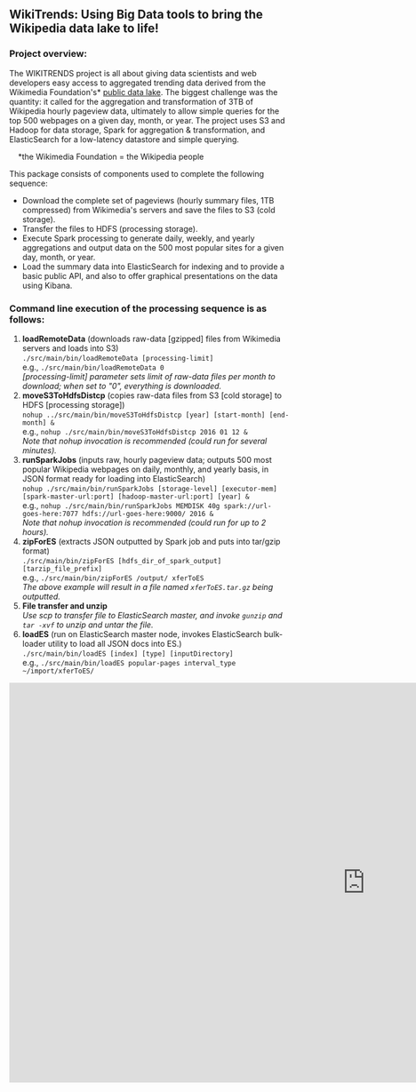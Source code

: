 ## WikiTrends: Using Big Data tools to bring the Wikipedia data lake to life!

### Project overview:
The WIKITRENDS project is all about giving data scientists and web developers easy access to aggregated trending data derived from the Wikimedia Foundation's* [public data lake](https://wikitech.wikimedia.org/wiki/Analytics/Data_Lake/Traffic/Pageviews). The biggest challenge was the quantity: it called for the aggregation and transformation of 3TB of Wikipedia hourly pageview data, ultimately to allow simple queries for the top 500 webpages on a given day, month, or year. The project uses S3 and Hadoop for data storage, Spark for aggregation & transformation, and ElasticSearch for a low-latency datastore and simple querying.

&nbsp;&nbsp;&nbsp;&nbsp;*the Wikimedia Foundation = the Wikipedia people

This package consists of components used to complete the following sequence:
* Download the complete set of pageviews (hourly summary files, 1TB compressed) from Wikimedia's servers and save the files to S3 (cold storage).
* Transfer the files to HDFS (processing storage).
* Execute Spark processing to generate daily, weekly, and yearly aggregations and output data on the 500 most popular sites for a given day, month, or year.
* Load the summary data into ElasticSearch for indexing and to provide a basic public API, and also to offer graphical presentations on the data using Kibana.

### Command line execution of the processing sequence is as follows:
1. **loadRemoteData** (downloads raw-data [gzipped] files from Wikimedia servers and loads into S3)  
   `./src/main/bin/loadRemoteData [processing-limit]`  
     e.g., `./src/main/bin/loadRemoteData 0`  
   *[processing-limit] parameter sets limit of raw-data files per month to download; when set to "0", everything is downloaded.*
2. **moveS3ToHdfsDistcp** (copies raw-data files from S3 [cold storage] to HDFS [processing storage])  
   `nohup ../src/main/bin/moveS3ToHdfsDistcp [year] [start-month] [end-month] &`  
     e.g., `nohup ./src/main/bin/moveS3ToHdfsDistcp 2016 01 12 &`  
   *Note that nohup invocation is recommended (could run for several minutes).*
3. **runSparkJobs** (inputs raw, hourly pageview data; outputs 500 most popular Wikipedia webpages on daily, monthly, and yearly basis, in JSON format ready for loading into ElasticSearch)  
   `nohup ./src/main/bin/runSparkJobs [storage-level] [executor-mem] [spark-master-url:port] [hadoop-master-url:port] [year] &`  
     e.g., `nohup ./src/main/bin/runSparkJobs MEMDISK 40g spark://url-goes-here:7077 hdfs://url-goes-here:9000/ 2016 &`  
   *Note that nohup invocation is recommended (could run for up to 2 hours).*
4. **zipForES** (extracts JSON outputted by Spark job and puts into tar/gzip format)  
   `./src/main/bin/zipForES [hdfs_dir_of_spark_output] [tarzip_file_prefix]`  
     e.g., `./src/main/bin/zipForES /output/ xferToES`  
   *The above example will result in a file named `xferToES.tar.gz` being outputted.*
5. **File transfer and unzip**  
   *Use scp to transfer file to ElasticSearch master, and invoke `gunzip` and `tar -xvf` to unzip and untar the file.*
6. **loadES** (run on ElasticSearch master node, invokes ElasticSearch bulk-loader utility to load all JSON docs into ES.)  
   `./src/main/bin/loadES [index] [type] [inputDirectory]`  
     e.g., `./src/main/bin/loadES popular-pages interval_type ~/import/xferToES/`

<iframe width="1280" height="720" src="https://www.youtube.com/embed/yBw36dquUfw?rel=0" frameborder="0" allowfullscreen></iframe>